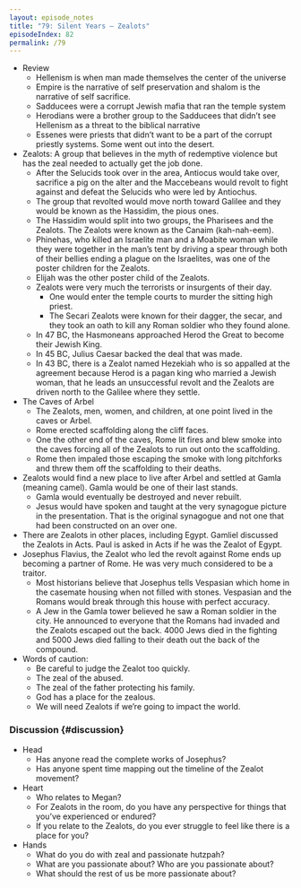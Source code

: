 ```yaml
---
layout: episode_notes
title: "79: Silent Years — Zealots"
episodeIndex: 82
permalink: /79
---
```


- Review
  - Hellenism is when man made themselves the center of the universe
  - Empire is the narrative of self preservation and shalom is the narrative of self sacrifice.
  - Sadducees were a corrupt Jewish mafia that ran the temple system
  - Herodians were a brother group to the Sadducees that didn’t see Hellenism as a threat to the biblical narrative
  - Essenes were priests that didn’t want to be a part of the corrupt priestly systems. Some went out into the desert.
- Zealots: A group that believes in the myth of redemptive violence but has the zeal needed to actually get the job done.
  - After the Selucids took over in the area, Antiocus would take over, sacrifice a pig on the alter and the Maccebeans would revolt to fight against and defeat the Selucids who were led by Antiochus. 
  - The group that revolted would move north toward Galilee and they would be known as the Hassidim, the pious ones.
  - The Hassidim would split into two groups, the Pharisees and the Zealots. The Zealots were known as the Canaim (kah-nah-eem).
  - Phinehas, who killed an Israelite man and a Moabite woman while they were together in the man’s tent by driving a spear through both of their bellies ending a plague on the Israelites, was one of the poster children for the Zealots. 
  - Elijah was the other poster child of the Zealots.
  - Zealots were very much the terrorists or insurgents of their day.
    - One would enter the temple courts to murder the sitting high priest.
    - The Secari Zealots were known for their dagger, the secar, and they took an oath to kill any Roman soldier who they found alone.
  - In 47 BC, the Hasmoneans approached Herod the Great to become their Jewish King. 
  - In 45 BC, Julius Caesar backed the deal that was made.
  - In 43 BC, there is a Zealot named Hezekiah who is so appalled at the agreement because Herod is a pagan king who married a Jewish woman, that he leads an unsuccessful revolt and the Zealots are driven north to the Galilee where they settle.
- The Caves of Arbel
  - The Zealots, men, women, and children, at one point lived in the caves or Arbel.
  - Rome erected scaffolding along the cliff faces. 
  - One the other end of the caves, Rome lit fires and blew smoke into the caves forcing all of the Zealots to run out onto the scaffolding. 
  - Rome then impaled those escaping the smoke with long pitchforks and threw them off the scaffolding to their deaths. 
- Zealots would find a new place to live after Arbel and settled at Gamla (meaning camel). Gamla would be one of their last stands.
  - Gamla would eventually be destroyed and never rebuilt.
  - Jesus would have spoken and taught at the very synagogue picture in the presentation. That is the original synagogue and not one that had been constructed on an over one.
- There are Zealots in other places, including Egypt. Gamliel discussed the Zealots in Acts. Paul is asked in Acts if he was the Zealot of Egypt.
- Josephus Flavius, the Zealot who led the revolt against Rome ends up becoming a partner of Rome. He was very much considered to be a traitor.
  - Most historians believe that Josephus tells Vespasian which home in the casemate housing when not filled with stones. Vespasian and the Romans would break through this house with perfect accuracy.
  - A Jew in the Gamla tower believed he saw a Roman soldier in the city. He announced to everyone that the Romans had invaded and the Zealots escaped out the back. 4000 Jews died in the fighting and 5000 Jews died falling to their death out the back of the compound.
- Words of caution:
  - Be careful to judge the Zealot too quickly. 
  - The zeal of the abused.
  - The zeal of the father protecting his family.
  - God has a place for the zealous.
  - We will need Zealots if we’re going to impact the world.

### Discussion {#discussion}

- Head
  - Has anyone read the complete works of Josephus?
  - Has anyone spent time mapping out the timeline of the Zealot movement?
- Heart
  - Who relates to Megan?
  - For Zealots in the room, do you have any perspective for things that you’ve experienced or endured?
  - If you relate to the Zealots, do you ever struggle to feel like there is a place for you?
- Hands
  - What do you do with zeal and passionate hutzpah?
  - What are you passionate about? Who are you passionate about?
  - What should the rest of us be more passionate about?
